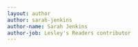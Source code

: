```yaml
---
layout: author
author: sarah-jenkins
author-name: Sarah Jenkins
author-job: Lesley's Readers contributor
---
```

